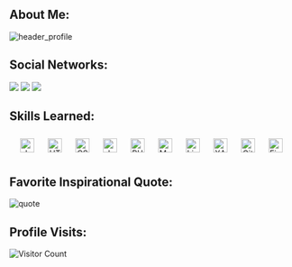 ## About Me:
![header_profile](https://github.com/user-attachments/assets/283a8e8f-91a8-4a9c-aa72-9f8f294ba701)

## Social Networks:
<a href="https://www.facebook.com/matthewlebron.ponciano"><img src="https://img.shields.io/badge/Matthew Lebron Ponciano-1877F2?style=for-the-badge&logo=facebook&logoColor=white"></a> <a href="https://discord.com/users/576591168050167830"><img src="https://img.shields.io/badge/nacht.-%237289DA.svg?&style=for-the-badge&logo=discord&logoColor=white"></a> <a href="https://github.com/MLPonciano"><img src="https://img.shields.io/badge/MLPonciano-%23121011.svg?&style=for-the-badge&logo=github&logoColor=white"></a>

## Skills Learned:
<div align="center">  
<a href="https://www.java.com/" target="_blank"><img style="margin: 10px" src="https://profilinator.rishav.dev/skills-assets/java-original-wordmark.svg" alt="Java" height="25" /></a>  
<a href="https://en.wikipedia.org/wiki/HTML5" target="_blank"><img style="margin: 10px" src="https://profilinator.rishav.dev/skills-assets/html5-original-wordmark.svg" alt="HTML5" height="25" /></a>  
<a href="https://www.w3schools.com/css/" target="_blank"><img style="margin: 10px" src="https://profilinator.rishav.dev/skills-assets/css3-original-wordmark.svg" alt="CSS3" height="25" /></a>  
<a href="https://www.javascript.com/" target="_blank"><img style="margin: 10px" src="https://profilinator.rishav.dev/skills-assets/javascript-original.svg" alt="JavaScript" height="25" /></a>  
<a href="https://www.php.net/" target="_blank"><img style="margin: 10px" src="https://profilinator.rishav.dev/skills-assets/php-original.svg" alt="PHP" height="25" /></a>  
<a href="https://www.mysql.com/" target="_blank"><img style="margin: 10px" src="https://profilinator.rishav.dev/skills-assets/mysql-original-wordmark.svg" alt="MySQL" height="25" /></a>  
<a href="https://www.linux.org/" target="_blank"><img style="margin: 10px" src="https://profilinator.rishav.dev/skills-assets/linux-original.svg" alt="Linux" height="25" /></a>  
<a href="https://www.apachefriends.org/" target="_blank"><img style="margin: 10px" src="https://profilinator.rishav.dev/skills-assets/xampp.png" alt="XAMPP" height="25" /></a>  
<a href="https://github.com/" target="_blank"><img style="margin: 10px" src="https://profilinator.rishav.dev/skills-assets/git-scm-icon.svg" alt="Git" height="25" /></a>  
<a href="https://www.figma.com/" target="_blank"><img style="margin: 10px" src="https://profilinator.rishav.dev/skills-assets/figma-icon.svg" alt="Figma" height="25" /></a>  
</div>  

## Favorite Inspirational Quote:
![quote](https://github.com/user-attachments/assets/9272efd1-ae41-4e0f-bac6-4c2ade4a6dc4)

## Profile Visits:
![Visitor Count](https://profile-counter.glitch.me/{MLPonciano}/count.svg)
